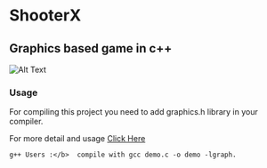 # ShooterX

## Graphics based game in c++ 

![Alt Text](https://j.gifs.com/xngnVE.gif)

### Usage 


<p1> For compiling this project you need to add graphics.h library in your compiler. <p1>
  
  
 <p1> For more detail and usage <a href= "https://github.com/ghost1412/ShooterX/blob/master/documentation.pdf"> Click Here </a> </p1>
 
 
```shell
g++ Users :</b>  compile with gcc demo.c -o demo -lgraph.
```
